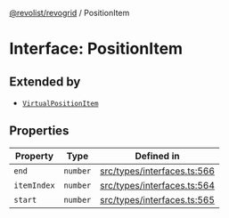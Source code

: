 [@revolist/revogrid](README.md) / PositionItem

# Interface: PositionItem

## Extended by

- [`VirtualPositionItem`](Interface.VirtualPositionItem.md)

## Properties

| Property | Type | Defined in |
| ------ | ------ | ------ |
| `end` | `number` | [src/types/interfaces.ts:566](https://github.com/revolist/revogrid/blob/babcd934a05d11632dc60c6964673e41a780bbb7/src/types/interfaces.ts#L566) |
| `itemIndex` | `number` | [src/types/interfaces.ts:564](https://github.com/revolist/revogrid/blob/babcd934a05d11632dc60c6964673e41a780bbb7/src/types/interfaces.ts#L564) |
| `start` | `number` | [src/types/interfaces.ts:565](https://github.com/revolist/revogrid/blob/babcd934a05d11632dc60c6964673e41a780bbb7/src/types/interfaces.ts#L565) |
